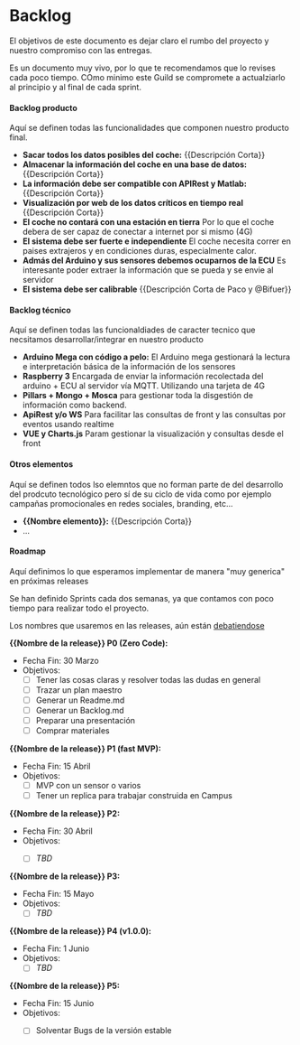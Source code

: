# Backlog

El objetivos de este documento es dejar claro el rumbo del proyecto y nuestro compromiso con las entregas.

Es un documento muy vivo, por lo que te recomendamos que lo revises cada poco tiempo. COmo minimo este Guild se compromete a actualziarlo al principio y al final de cada sprint.

#### Backlog producto

Aquí se definen todas las funcionalidades que componen nuestro producto final.

- **Sacar todos los datos posibles del coche:** {{Descripción Corta}}
- **Almacenar la información del coche en una base de datos:** {{Descripción Corta}}
- **La información debe ser compatible con APIRest y Matlab:** {{Descripción Corta}}
- **Visualización por web de los datos críticos en tiempo real** {{Descripción Corta}}
- **El coche no contará con una estación en tierra** Por lo que el coche debera de ser capaz de conectar a internet por si mismo (4G)
- **El sistema debe ser fuerte e independiente** El coche necesita correr en paises extrajeros y en condiciones duras, especialmente calor.
- **Admás del Arduino y sus sensores debemos ocuparnos de la ECU** Es interesante poder extraer la información que se pueda y se envie al servidor
- **El sistema debe ser calibrable** {{Descripción Corta de Paco y @Bifuer}}

#### Backlog técnico

Aquí se definen todas las funcionaldiades de caracter tecnico que necsitamos desarrollar/integrar en nuestro producto

- **Arduino Mega con código a pelo:** El Arduino mega gestionará la lectura e interpretación básica de la información de los sensores
- **Raspberry 3** Encargada de enviar la información recolectada del arduino + ECU al servidor vía MQTT. Utilizando una tarjeta de 4G
- **Pillars + Mongo + Mosca** para gestionar toda la disgestión de información como backend.
- **ApiRest y/o WS** Para facilitar las consultas de front y las consultas por eventos usando realtime
- **VUE y Charts.js** Param gestionar la visualización y consultas desde el front

#### Otros elementos

Aquí se definen todos lso elemntos que no forman parte de del desarrollo del prodcuto tecnológico pero sí de su ciclo de vida como por ejemplo campañas promocionales en redes sociales, branding, etc...

- **{{Nombre elemento}}:** {{Descripción Corta}}
- ...


#### Roadmap

Aquí definimos lo que esperamos implementar de manera "muy generica" en próximas releases

Se han definido Sprints cada dos semanas, ya que contamos con poco tiempo para realizar todo el proyecto.

Los nombres que usaremos en las releases, aún están [debatiendose](https://github.com/OSWeekends/formula-uc3m/issues/20)

**{{Nombre de la release}} P0 (Zero Code):**
- Fecha Fin: 30 Marzo
- Objetivos:
  - [ ] Tener las cosas claras y resolver todas las dudas en general
  - [ ] Trazar un plan maestro
  - [ ] Generar un Readme.md
  - [ ] Generar un Backlog.md
  - [ ] Preparar una presentación
  - [ ] Comprar materiales

**{{Nombre de la release}} P1 (fast MVP):**
- Fecha Fin: 15 Abril
- Objetivos:
  - [ ] MVP con un sensor o varios
  - [ ] Tener un replica para trabajar construida en Campus

**{{Nombre de la release}} P2:**
- Fecha Fin: 30 Abril
- Objetivos:
  - [ ] *TBD*


**{{Nombre de la release}} P3:**
- Fecha Fin: 15 Mayo
- Objetivos:
  - [ ] *TBD*

**{{Nombre de la release}} P4 (v1.0.0):**
- Fecha Fin: 1 Junio
- Objetivos:
  - [ ] *TBD*
  
**{{Nombre de la release}} P5:**
- Fecha Fin: 15 Junio
- Objetivos:
  - [ ] Solventar Bugs de la versión estable


